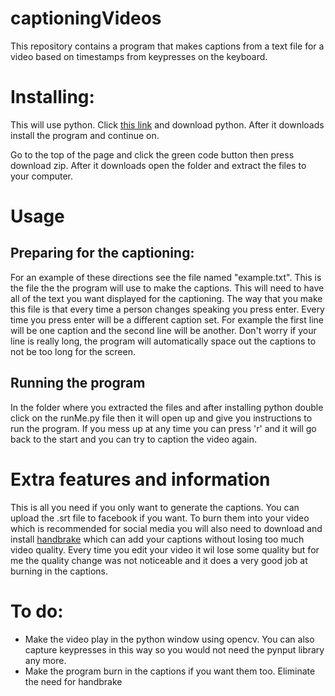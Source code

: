 # captioningVideos
This repository contains a program that makes captions from a text file for a video based on timestamps from keypresses on the keyboard.

<h1>Installing:</h1>
<p>This will use python. Click <a href = 'https://www.python.org/downloads/'>this link</a> and download python. After it downloads install the program and continue on.</p>

<p>Go to the top of the page and click the green code button then press download zip. After it downloads open the folder and extract the files to your computer.<p>

<h1>Usage</h1>
<h2>Preparing for the captioning:</h2>
<p>For an example of these directions see the file named "example.txt". This is the file the the program will use to make the captions. This will need to have all of the text you want displayed for the captioning. The way that you make this file is that every time a person changes speaking you press enter. Every time you press enter will be a different caption set. For example the first line will be one caption and the second line will be another. Don't worry if your line is really long, the program will automatically space out the captions to not be too long for the screen.</p>

<h2>Running the program</h2>
<p>In the folder where you extracted the files and after installing python double click on the runMe.py file then it will open up and give you instructions to run the program. If you mess up at any time you can press 'r' and it will go back to the start and you can try to caption the video again.</p>

<h1>Extra features and information</h1>

<p>This is all you need if you only want to generate the captions. You can upload the .srt file to facebook if you want. To burn them into your video which is recommended for social media you will also need to download and install <a href = 'https://handbrake.fr/downloads.php'>handbrake</a> which can add your captions without losing too much video quality. Every time you edit your video it wil lose some quality but for me the quality change was not noticeable and it does a very good job at burning in the captions.</p>

<h1>To do:</h1>
<ul>
  <li>Make the video play in the python window using opencv. You can also capture keypresses in this way so you would not need the pynput library any more.
  <li>Make the program burn in the captions if you want them too. Eliminate the need for handbrake
</ul>

